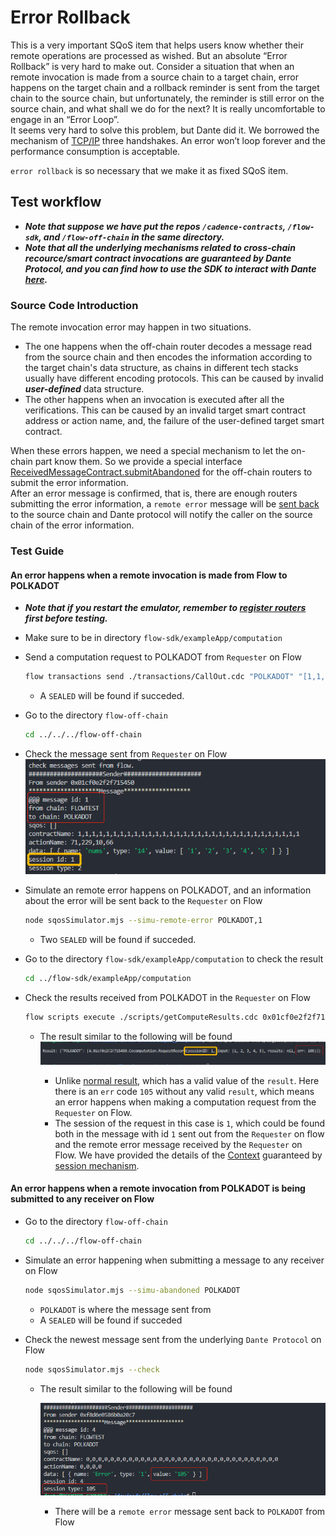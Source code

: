 # Error Rollback

This is a very important SQoS item that helps users know whether their remote operations are processed as wished. But an absolute “Error Rollback” is very hard to make out. Consider a situation that when an remote invocation is made from a source chain to a target chain, error happens on the target chain and a rollback reminder is sent from the target chain to the source chain, but unfortunately, the reminder is still error on the source chain, and what shall we do for the next? It is really uncomfortable to engage in an “Error Loop”.  
It seems very hard to solve this problem, but Dante did it. We borrowed the mechanism of [TCP/IP](https://en.wikipedia.org/wiki/Transmission_Control_Protocol) three handshakes. An error won’t loop forever and the performance consumption is acceptable.  

`error rollback` is so necessary that we make it as fixed SQoS item. 

## Test workflow

- ***Note that suppose we have put the repos `/cadence-contracts`, `/flow-sdk`, and `/flow-off-chain` in the same directory.***  
- ***Note that all the underlying mechanisms related to cross-chain recource/smart contract invocations are guaranteed by Dante Protocol, and you can find how to use the SDK to interact with Dante [here](https://github.com/dantenetwork/flow-sdk/blob/SQoS/exampleApp/computation/contracts/Cocomputation.cdc).***  

### **Source Code Introduction**

The remote invocation error may happen in two situations.  
- The one happens when the off-chain router decodes a message read from the source chain and then encodes the information according to the target chain's data structure, as chains in different tech stacks usually have different encoding protocols. This can be caused by invalid ***user-defined*** data structure.  
- The other happens when an invocation is executed after all the verifications. This can be caused by an invalid target smart contract address or action name, and, the failure of the user-defined target smart contract.   

When these errors happen, we need a special mechanism to let the on-chain part know them. So we provide a special interface [ReceivedMessageContract.submitAbandoned](../../contracts/ReceivedMessageContract.cdc#L814) for the off-chain routers to submit the error information.  
After an error message is confirmed, that is, there are enough routers submitting the error information, a `remote error` message will be [sent back](../../contracts/ReceivedMessageContract.cdc#L864) to the source chain and Dante protocol will notify the caller on the source chain of the error information.  

### **Test Guide**

#### **An error happens when a remote invocation is made from Flow to POLKADOT**

- ***Note that if you restart the emulator, remember to [register routers](./README.md#prepare) first before testing.***

- Make sure to be in directory `flow-sdk/exampleApp/computation`
- Send a computation request to POLKADOT from `Requester` on Flow

    ```sh
    flow transactions send ./transactions/CallOut.cdc "POLKADOT" "[1,1,1,1,1,1,1,1,1,1,1,1,1,1,1,1,1,1,1,1,1,1,1,1,1,1,1,1,1,1,1,1]" "[71, 229, 10, 66]" '[1, 2, 3, 4, 5]' --signer emulator-Alice
    ```

    - A `SEALED` will be found if succeded.

- Go to the directory `flow-off-chain`

    ```sh
    cd ../../../flow-off-chain
    ```

- Check the message sent from `Requester` on Flow  
    ![img](./imgs/error-call-from-flow.png)  

- Simulate an remote error happens on POLKADOT, and an information about the error will be sent back to the `Requester` on Flow  

    ```sh
    node sqosSimulator.mjs --simu-remote-error POLKADOT,1
    ```

    - Two `SEALED` will be found if succeded.
- Go to the directory `flow-sdk/exampleApp/computation` to check the result

    ```sh
    cd ../flow-sdk/exampleApp/computation
    ```

- Check the results received from POLKADOT in the `Requester` on Flow

    ```sh
    flow scripts execute ./scripts/getComputeResults.cdc 0x01cf0e2f2f715450
    ```

    - The result similar to the following will be found
        ![img](./imgs/error-computation-result.png)  

        - Unlike [normal result](./README.md#L171), which has a valid value of the `result`. Here there is an `err` code `105` without any valid `result`, which means an error happens when making a computation request from the `Requester` on Flow.
        - The session of the request in this case is `1`, which could be found both in the message with id `1` sent out from the `Requester` on flow and the remote error message received by the `Requester` on Flow. We have provided the details of the [Context](https://github.com/dantenetwork/flow-sdk/blob/SQoS/exampleApp/computation/contracts/Cocomputation.cdc#L50) guaranteed by [session mechanism](https://github.com/dantenetwork/flow-sdk/tree/SQoS#high-level-api).  
    
#### **An error happens when a remote invocation from POLKADOT is being submitted to any receiver on Flow**

- Go to the directory `flow-off-chain`

    ```sh
    cd ../../../flow-off-chain
    ```

- Simulate an error happening when submitting a message to any receiver on Flow

    ```sh
    node sqosSimulator.mjs --simu-abandoned POLKADOT
    ```

    - `POLKADOT` is where the message sent from
    - A `SEALED` will be found if succeded
- Check the newest message sent from the underlying `Dante Protocol` on Flow

    ```sh
    node sqosSimulator.mjs --check
    ```

    - The result similar to the following will be found  

        ![img](./imgs/submit-error-to-flow.png)  

        - There will be a `remote error` message sent back to `POLKADOT` from Flow  
